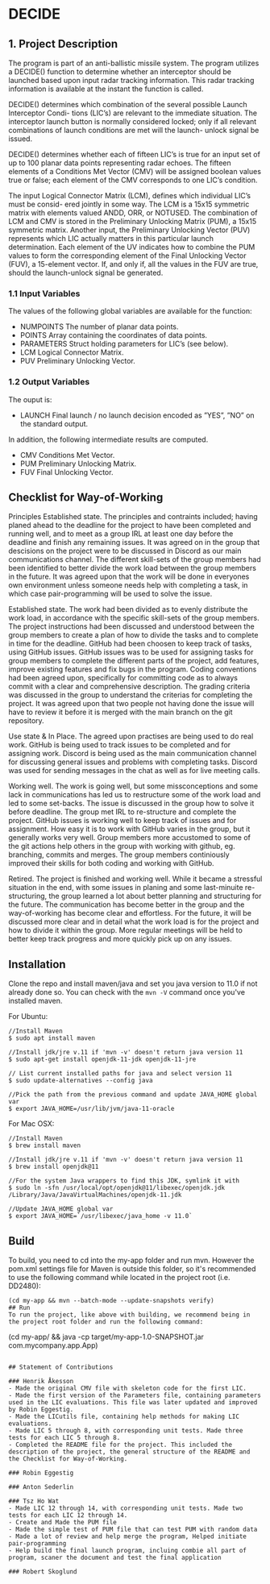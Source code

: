 # DECIDE


## 1. Project Description

The program is part of an anti-ballistic missile system.
The program utilizes a DECIDE() function to determine whether an interceptor should be launched based upon input radar tracking information. This radar tracking information is available at the instant the function is called.

DECIDE() determines which combination of the several possible Launch Interceptor Condi- tions (LIC’s) are relevant to the immediate situation. The interceptor launch button is normally considered locked; only if all relevant combinations of launch conditions are met will the launch- unlock signal be issued.

DECIDE() determines whether each of fifteen LIC’s is true for an input set of up to 100 planar data points representing radar echoes. The fifteen elements of a Conditions Met Vector (CMV) will be assigned boolean values true or false; each element of the CMV corresponds to one LIC’s condition.

The input Logical Connector Matrix (LCM), defines which individual LIC’s must be consid- ered jointly in some way. The LCM is a 15x15 symmetric matrix with elements valued ANDD, ORR, or NOTUSED. The combination of LCM and CMV is stored in the Preliminary Unlocking Matrix (PUM), a 15x15 symmetric matrix.
Another input, the Preliminary Unlocking Vector (PUV) represents which LIC actually matters in this particular launch determination. Each element of the UV indicates how to combine the PUM values to form the corresponding element of the Final Unlocking Vector (FUV), a 15-element vector. If, and only if, all the values in the FUV are true, should the launch-unlock signal be generated.

### 1.1 Input Variables
The values of the following global variables are available for the function:

 - NUMPOINTS The number of planar data points.
- POINTS Array containing the coordinates of data points.
- PARAMETERS Struct holding parameters for LIC’s (see below).
- LCM Logical Connector Matrix.
- PUV Preliminary Unlocking Vector.

### 1.2 Output Variables
The ouput is:
- LAUNCH Final launch / no launch decision encoded as ”YES”, ”NO” on the standard output.

In addition, the following intermediate results are 
computed.
- CMV Conditions Met Vector.
- PUM Preliminary Unlocking Matrix.
- FUV Final Unlocking Vector.

## Checklist for Way-of-Working

Principles Established state. The principles and contraints included; having planed ahead to the deadline for the project to have been completed and running well, and to meet as a group IRL at least one day before the deadline and finish any remaining issues. It was agreed on in the group that descisions on the project were to be discussed in Discord as our main communications channel. The different skill-sets of the group members had been identified to better divide the work load between the group members in the future. It was agreed upon that the work will be done in everyones own environment unless someone needs help with completing a task, in which case pair-programming will be used to solve the issue.

Established state. The work had been divided as to evenly distribute the work load, in accordance with the specific skill-sets of the group members. The project instructions had been discussed and understood between the group members to create a plan of how to divide the tasks and to complete in time for the deadline. GitHub had been choosen to keep track of tasks, using GitHub issues. GitHub issues was to be used for assigning tasks for group members to complete the different parts of the project, add features, improve existing features and fix bugs in the program. Coding conventions had been agreed upon, specifically for committing code as to always commit with a clear and comprehensive description. The grading criteria was discussed in the group to understand the criterias for completing the project. It was agreed upon that two people not having done the issue will have to review it before it is merged with the main branch on the git repository.

Use state & In Place. The agreed upon practises are being used to do real work. GitHub is being used to track issues to be completed and for assigning work. Discord is being used as the main communication channel for discussing general issues and problems with completing tasks. Discord was used for sending messages in the chat as well as for live meeting calls. 

Working well. The work is going well, but some missconceptions and some lack in communications has led us to restructure some of the work load and led to some set-backs. The issue is discussed in the group how to solve it before deadline. The group met IRL to re-structure and complete the project. GitHub issues is working well to keep track of issues and for assignment. How easy it is to work with GitHub varies in the group, but it generally works very well. Group members more accustomed to some of the git actions help others in the group with working with github, eg. branching, commits and merges. The group members continiously improved their skills for both coding and working with GitHub.

Retired. The project is finished and working well. While it became a stressful situation in the end, with some issues in planing and some last-minuite re-structuring, the group learned a lot about better planning and structuring for the future. The communication has become better in the group and the way-of-working has become clear and effortless. For the future, it will be discussed more clear and in detail what the work load is for the project and how to divide it within the group. More regular meetings will be held to better keep track progress and more quickly pick up on any issues.  

## Installation
Clone the repo and install maven/java and set you java version to 11.0 if not already done so. You can check with the `mvn -V` command once you've installed maven.

For Ubuntu:
```
//Install Maven
$ sudo apt install maven 

//Install jdk/jre v.11 if 'mvn -v' doesn't return java version 11
$ sudo apt-get install openjdk-11-jdk openjdk-11-jre

// List current installed paths for java and select version 11
$ sudo update-alternatives --config java

//Pick the path from the previous command and update JAVA_HOME global var
$ export JAVA_HOME=/usr/lib/jvm/java-11-oracle
```

For Mac OSX:
```
//Install Maven
$ brew install maven 

//Install jdk/jre v.11 if 'mvn -v' doesn't return java version 11
$ brew install openjdk@11

//For the system Java wrappers to find this JDK, symlink it with
$ sudo ln -sfn /usr/local/opt/openjdk@11/libexec/openjdk.jdk /Library/Java/JavaVirtualMachines/openjdk-11.jdk

//Update JAVA_HOME global var
$ export JAVA_HOME=`/usr/libexec/java_home -v 11.0`
```

## Build
To build, you need to cd into the my-app folder and run mvn. However the pom.xml settings file for Maven is outside this folder, so it's recommended to use the following command while located in the project root (i.e. DD2480):
```
(cd my-app && mvn --batch-mode --update-snapshots verify)
## Run
To run the project, like above with building, we recommend being in the project root folder and run the following command:
```
(cd my-app/ && java -cp target/my-app-1.0-SNAPSHOT.jar com.mycompany.app.App)
```

## Statement of Contributions

### Henrik Åkesson
- Made the original CMV file with skeleton code for the first LIC.
- Made the first version of the Parameters file, containing parameters used in the LIC evaluations. This file was later updated and improved by Robin Eggestig.
- Made the LICutils file, containing help methods for making LIC evaluations.
- Made LIC 5 through 8, with corresponding unit tests. Made three tests for each LIC 5 through 8.
- Completed the README file for the project. This included the description of the project, the general structure of the README and the Checklist for Way-of-Working.

### Robin Eggestig

### Anton Sederlin

### Tsz Ho Wat
- Made LIC 12 through 14, with corresponding unit tests. Made two tests for each LIC 12 through 14.
- Create and Made the PUM file
- Made the simple test of PUM file that can test PUM with random data
- Made a lot of review and help merge the program, Helped initiate pair-programming
- Help build the final launch program, incluing combie all part of program, scaner the document and test the final application

### Robert Skoglund
